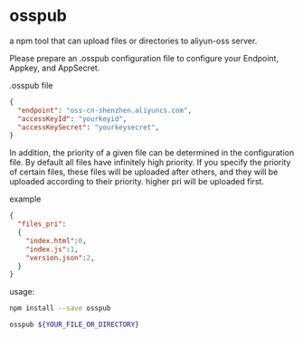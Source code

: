 # osspub
a npm tool that can upload files or directories to aliyun-oss server.

Please prepare an .osspub configuration file to configure your Endpoint, Appkey, and AppSecret.

.osspub file
```json
{
  "endpoint": "oss-cn-shenzhen.aliyuncs.com",
  "accessKeyId": "yourkeyid",
  "accessKeySecret": "yourkeysecret",
}
```

In addition, the priority of a given file can be determined in the configuration file. 
By default all files have infinitely high priority. 
If you specify the priority of certain files, these files will be uploaded after others, and they will be uploaded according to their priority. 
higher pri will be uploaded first.

example
```json
{
  "files_pri":
  {
    "index.html":0,
    "index.js":1,
    "version.json":2,
  }
}
```

usage:
```bash
npm install --save osspub
```

```bash
osspub ${YOUR_FILE_OR_DIRECTORY}
```
